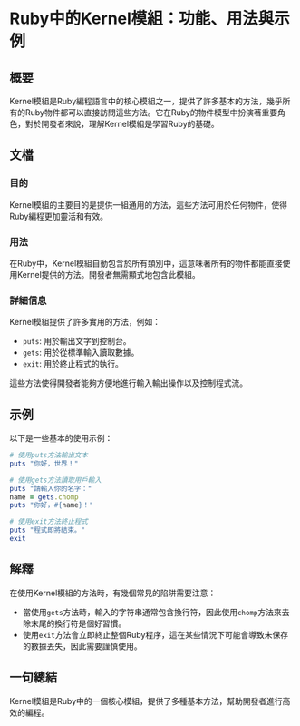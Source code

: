 <!--
Meta Description: # Ruby中的Kernel模組：功能、用法與示例 ## 概要 Kernel模組是Ruby編程語言中的核心模組之一，提供了許多基本的方法，幾乎所有的Ruby物件都可以直接訪問這些方法。它在Ruby的物件模型中扮演著重要角色，對於開發者來說，理解Kernel模組是學習Ruby的基礎。 ## 文檔 ##...
Meta Keywords: puts, gets, exit, name, chomp
-->

# Ruby中的Kernel模組：功能、用法與示例

## 概要
Kernel模組是Ruby編程語言中的核心模組之一，提供了許多基本的方法，幾乎所有的Ruby物件都可以直接訪問這些方法。它在Ruby的物件模型中扮演著重要角色，對於開發者來說，理解Kernel模組是學習Ruby的基礎。

## 文檔
### 目的
Kernel模組的主要目的是提供一組通用的方法，這些方法可用於任何物件，使得Ruby編程更加靈活和有效。

### 用法
在Ruby中，Kernel模組自動包含於所有類別中，這意味著所有的物件都能直接使用Kernel提供的方法。開發者無需顯式地包含此模組。

### 詳細信息
Kernel模組提供了許多實用的方法，例如：
- `puts`: 用於輸出文字到控制台。
- `gets`: 用於從標準輸入讀取數據。
- `exit`: 用於終止程式的執行。

這些方法使得開發者能夠方便地進行輸入輸出操作以及控制程式流。

## 示例
以下是一些基本的使用示例：

```ruby
# 使用puts方法輸出文本
puts "你好，世界！"

# 使用gets方法讀取用戶輸入
puts "請輸入你的名字："
name = gets.chomp
puts "你好，#{name}！"

# 使用exit方法終止程式
puts "程式即將結束。"
exit
```

## 解釋
在使用Kernel模組的方法時，有幾個常見的陷阱需要注意：
- 當使用`gets`方法時，輸入的字符串通常包含換行符，因此使用`chomp`方法來去除末尾的換行符是個好習慣。
- 使用`exit`方法會立即終止整個Ruby程序，這在某些情況下可能會導致未保存的數據丟失，因此需要謹慎使用。

## 一句總結
Kernel模組是Ruby中的一個核心模組，提供了多種基本方法，幫助開發者進行高效的編程。